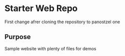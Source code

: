 # Starter Web Repo

First change afrer cloning the repository to panostzel one

## Purpose

Sample website with plenty of files for demos
